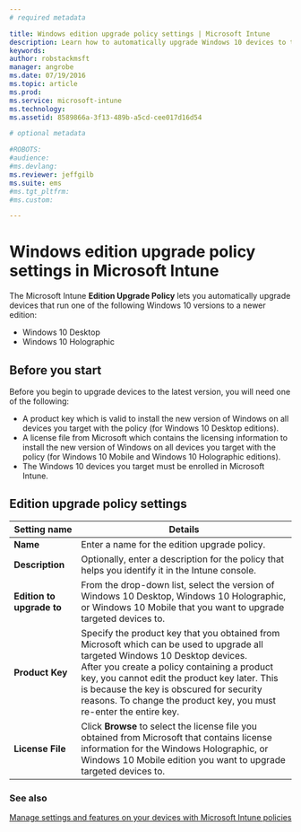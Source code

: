 ```yaml
---
# required metadata

title: Windows edition upgrade policy settings | Microsoft Intune
description: Learn how to automatically upgrade Windows 10 devices to the latest version with Intune.
keywords:
author: robstackmsft
manager: angrobe
ms.date: 07/19/2016
ms.topic: article
ms.prod:
ms.service: microsoft-intune
ms.technology:
ms.assetid: 8589866a-3f13-489b-a5cd-cee017d16d54

# optional metadata

#ROBOTS:
#audience:
#ms.devlang:
ms.reviewer: jeffgilb
ms.suite: ems
#ms.tgt_pltfrm:
#ms.custom:

---
```


# Windows edition upgrade policy settings in Microsoft Intune
The Microsoft Intune **Edition Upgrade Policy** lets you automatically upgrade devices that run one of the following Windows 10 versions to a newer edition:
* Windows 10 Desktop
* Windows 10 Holographic

## Before you start
Before you begin to upgrade devices to the latest version, you will need one of the following:
* A product key which is valid to install the new version of Windows on all devices you target with the policy (for Windows 10 Desktop editions).
* A license file from Microsoft which contains the licensing information to install the new version of Windows on all devices you target with the policy (for Windows 10 Mobile and Windows 10 Holographic editions).
* The Windows 10 devices you target must be enrolled in Microsoft Intune.

## Edition upgrade policy settings

|Setting name|Details|
|-|-|
|**Name**|Enter a name for the edition upgrade policy.|
|**Description**|Optionally, enter a description for the policy that helps you identify it in the Intune console.
|**Edition to upgrade to**|From the drop-down list, select the version of Windows 10 Desktop, Windows 10 Holographic, or Windows 10 Mobile that you want to upgrade targeted devices to.
|**Product Key**|Specify the product key that you obtained from Microsoft which can be used to upgrade all targeted Windows 10 Desktop devices.<br>After you create a policy containing a product key, you cannot edit the product key later. This is because the key is obscured for security reasons. To change the product key, you must re-enter the entire key.
|**License File**|Click **Browse** to select the license file you obtained from Microsoft that contains license information for the Windows Holographic, or Windows 10 Mobile edition you want to upgrade targeted devices to.

### See also
[Manage settings and features on your devices with Microsoft Intune policies](manage-settings-and-features-on-your-devices-with-microsoft-intune-policies.md)